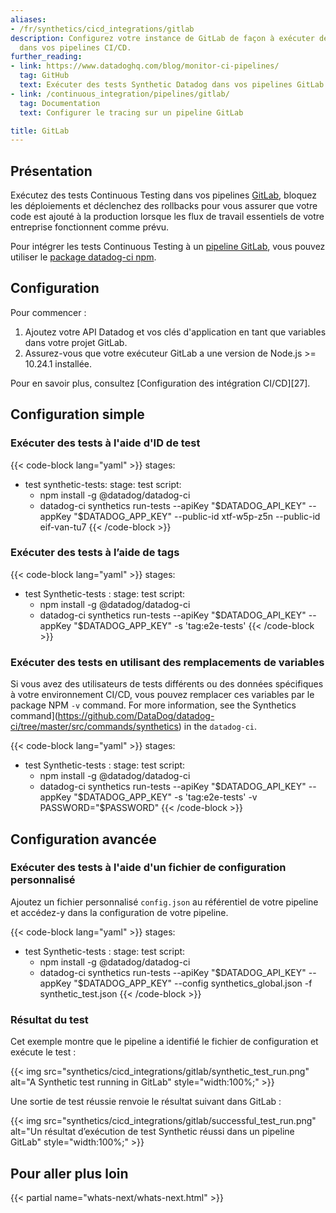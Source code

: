 ```yaml
---
aliases:
- /fr/synthetics/cicd_integrations/gitlab
description: Configurez votre instance de GitLab de façon à exécuter des tests Continuous Testing
  dans vos pipelines CI/CD.
further_reading:
- link: https://www.datadoghq.com/blog/monitor-ci-pipelines/
  tag: GitHub
  text: Exécuter des tests Synthetic Datadog dans vos pipelines GitLab
- link: /continuous_integration/pipelines/gitlab/
  tag: Documentation
  text: Configurer le tracing sur un pipeline GitLab

title: GitLab
---
```


## Présentation

Exécutez des tests Continuous Testing dans vos pipelines [GitLab][1], bloquez les déploiements et déclenchez des rollbacks pour vous assurer que votre code est ajouté à la production lorsque les flux de travail essentiels de votre entreprise fonctionnent comme prévu.

Pour intégrer les tests Continuous Testing à un [pipeline GitLab][2], vous pouvez utiliser le [package datadog-ci npm][3].

## Configuration

Pour commencer :

1. Ajoutez votre API Datadog et vos clés d'application en tant que variables dans votre projet GitLab.
2. Assurez-vous que votre exécuteur GitLab a une version de Node.js >= 10.24.1 installée.

Pour en savoir plus, consultez [Configuration des intégration CI/CD][27].

## Configuration simple

### Exécuter des tests à l'aide d'ID de test

{{< code-block lang="yaml" >}}
stages:
  - test
synthetic-tests:
  stage: test
  script:
    - npm install -g @datadog/datadog-ci
    - datadog-ci synthetics run-tests --apiKey "$DATADOG_API_KEY" --appKey "$DATADOG_APP_KEY" --public-id xtf-w5p-z5n --public-id eif-van-tu7
{{< /code-block >}}

### Exécuter des tests à lʼaide de tags

{{< code-block lang="yaml" >}}
stages:
  - test
Synthetic-tests :
  stage: test
  script:
    - npm install -g @datadog/datadog-ci
    - datadog-ci synthetics run-tests --apiKey "$DATADOG_API_KEY" --appKey "$DATADOG_APP_KEY" -s 'tag:e2e-tests'
{{< /code-block >}}

### Exécuter des tests en utilisant des remplacements de variables

Si vous avez des utilisateurs de tests différents ou des données spécifiques à votre environnement CI/CD, vous pouvez remplacer ces variables par le package NPM `-v` command. For more information, see the Synthetics command](https://github.com/DataDog/datadog-ci/tree/master/src/commands/synthetics) in the `datadog-ci`.

{{< code-block lang="yaml" >}}
stages:
  - test
Synthetic-tests :
  stage: test
  script:
    - npm install -g @datadog/datadog-ci
    - datadog-ci synthetics run-tests --apiKey "$DATADOG_API_KEY" --appKey "$DATADOG_APP_KEY" -s 'tag:e2e-tests' -v PASSWORD="$PASSWORD"
{{< /code-block >}}

## Configuration avancée

### Exécuter des tests à l'aide d'un fichier de configuration personnalisé

Ajoutez un fichier personnalisé `config.json` au référentiel de votre pipeline et accédez-y dans la configuration de votre pipeline.

{{< code-block lang="yaml" >}}
stages:
  - test
Synthetic-tests :
  stage: test
  script:
    - npm install -g @datadog/datadog-ci
    - datadog-ci synthetics run-tests --apiKey "$DATADOG_API_KEY" --appKey "$DATADOG_APP_KEY" --config synthetics_global.json -f synthetic_test.json
{{< /code-block >}}

### Résultat du test

Cet exemple montre que le pipeline a identifié le fichier de configuration et exécute le test :

{{< img src="synthetics/cicd_integrations/gitlab/synthetic_test_run.png" alt="A Synthetic test running in GitLab" style="width:100%;" >}}

Une sortie de test réussie renvoie le résultat suivant dans GitLab :

{{< img src="synthetics/cicd_integrations/gitlab/successful_test_run.png" alt="Un résultat dʼexécution de test Synthetic réussi dans un pipeline GitLab" style="width:100%;" >}}


## Pour aller plus loin

{{< partial name="whats-next/whats-next.html" >}}

[1]: /fr/integrations/gitlab/
[2]: https://docs.gitlab.com/ee/ci/pipelines/
[3]: https://www.npmjs.com/package/@datadog/datadog-ci
[4]: /fr/synthetics/cicd_integrations/configuration
